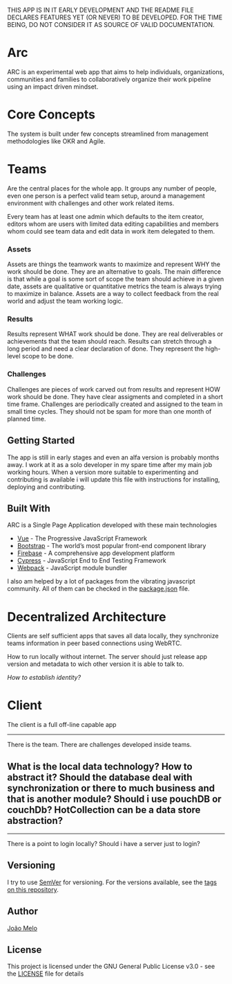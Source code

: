 THIS APP IS IN IT EARLY DEVELOPMENT AND THE README FILE DECLARES FEATURES YET (OR NEVER) TO BE DEVELOPED. FOR THE TIME BEING, DO NOT CONSIDER IT AS SOURCE OF VALID DOCUMENTATION.

# Arc

ARC is an experimental web app that aims to help individuals, organizations, communities and families to collaboratively organize their work pipeline using an impact driven mindset.

# Core Concepts

The system is built under few concepts streamlined from management methodologies like OKR and Agile.

# Teams

Are the central places for the whole app. It groups any number of people, even one person is a perfect valid team setup, around a management environment with challenges and other work related items.

Every team has at least one admin which defaults to the item creator, editors whom are users with limited data editing capabilities and members whom could see team data and edit data in work item delegated to them.

### Assets

Assets are things the teamwork wants to maximize and represent WHY the work should be done. They are an alternative to goals. The main difference is that while a goal is some sort of scope the team should achieve in a given date, assets are qualitative or quantitative metrics the team is always trying to maximize in balance. Assets are a way to collect feedback from the real world and adjust the team working logic.

### Results

Results represent WHAT work should be done. They are real deliverables or achievements that the team should reach. Results can stretch through a long period and need a clear declaration of done. They represent the high-level scope to be done.

### Challenges

Challenges are pieces of work carved out from results and represent HOW work should be done. They have clear assigments and completed in a short time frame. Challenges are periodically created and assigned to the team in small time cycles. They should not be spam for more than one month of planned time.

## Getting Started

The app is still in early stages and even an alfa version is probably months away. I work at it as a solo developer in my spare time after my main job working hours. When a version more suitable to experimenting and contributing is available i will update this file with instructions for installing, deploying and contributing.

## Built With

ARC is a Single Page Application developed with these main technologies

* [Vue](https://vuejs.org/) - The Progressive JavaScript Framework
* [Bootstrap](https://getbootstrap.com/) - The world’s most popular front-end component library
* [Firebase](https://firebase.google.com/) - A comprehensive app development platform
* [Cypress](https://www.cypress.io/) - JavaScript End to End Testing Framework
* [Webpack](https://webpack.js.org/) - JavaScript module bundler

I also am helped by a lot of packages from the vibrating javascript community. All of them can be checked in the [package.json](package.json) file.

# Decentralized Architecture 

Clients are self sufficient apps that saves all data locally, they synchronize teams information in peer based connections using WebRTC.

How to run locally without internet. The server should just release app version and metadata to wich other version it is able to talk to.

_How to establish identity?_

# Client

The client is a full off-line capable app

----
There is the team.
There are challenges developed inside teams.

What is the local data technology?
How to abstract it?
Should the database deal with synchronization or there to much business and that is another module?
Should i use pouchDB or couchDb? HotCollection can be a data store abstraction?
---

---
There is a point to login locally? Should i have a server just to login?
 

## Versioning

I try to use [SemVer](http://semver.org/) for versioning. For the versions available, see the [tags on this repository](https://github.com/joaomelo/arc/tags). 

## Author

[João Melo](https://www.linkedin.com/in/joaomelo81/?locale=en_US)

## License

This project is licensed under the GNU General Public License v3.0 - see the [LICENSE](LICENSE) file for details